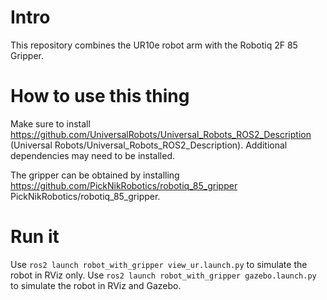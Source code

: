 # Intro

This repository combines the UR10e robot arm with the Robotiq 2F 85 Gripper.

# How to use this thing

Make sure to install https://github.com/UniversalRobots/Universal_Robots_ROS2_Description (Universal Robots/Universal_Robots_ROS2_Description). Additional dependencies may need to be installed.

The gripper can be obtained by installing https://github.com/PickNikRobotics/robotiq_85_gripper PickNikRobotics/robotiq_85_gripper.

# Run it
Use `ros2 launch robot_with_gripper view_ur.launch.py` to simulate the robot in RViz only.
Use `ros2 launch robot_with_gripper gazebo.launch.py` to simulate the robot in RViz and Gazebo.